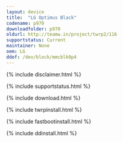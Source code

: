 ```yaml
---
layout: device
title:  "LG Optimus Black"
codename: p970
downloadfolder: p970
oldurl: http://teamw.in/project/twrp2/116
supportstatus: Current
maintainer: None
oem: LG
ddof: /dev/block/mmcblk0p4
---
```


{% include disclaimer.html %}

{% include supportstatus.html %}

{% include download.html %}

{% include twrpinstall.html %}

{% include fastbootinstall.html %}

{% include ddinstall.html %}
